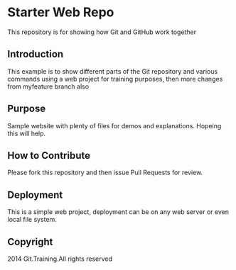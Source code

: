 # Starter Web Repo

This repository is for showing how Git and GitHub work together

## Introduction

This example is to show different parts of the Git repository and various commands using a web project for training purposes, then more changes from myfeature branch also

## Purpose

Sample website with plenty of files for demos and explanations. Hopeing this will help.

## How to Contribute

Please fork this repository and then issue Pull Requests for review.

## Deployment

This is a simple web project, deployment can be on any web server or even local file system.

## Copyright

2014 Git.Training.All rights reserved